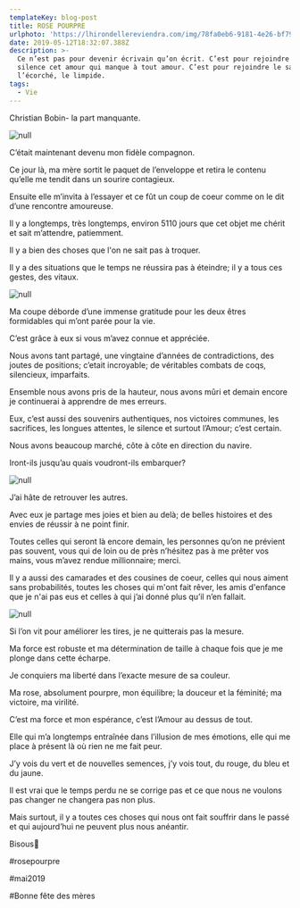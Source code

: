 ```yaml
---
templateKey: blog-post
title: ROSE POURPRE
urlphoto: 'https://lhirondellereviendra.com/img/78fa0eb6-9181-4e26-bf79-7a348661e2a3.png'
date: 2019-05-12T18:32:07.388Z
description: >-
  Ce n’est pas pour devenir écrivain qu’on écrit. C’est pour rejoindre en
  silence cet amour qui manque à tout amour. C’est pour rejoindre le sauvage,
  l’écorché, le limpide.
tags:
  - Vie
---
```

Christian Bobin- la part manquante.

![null](/img/78fa0eb6-9181-4e26-bf79-7a348661e2a3.png)

C’était maintenant devenu mon fidèle compagnon.

Ce jour là, ma mère sortit le paquet de l’enveloppe et retira le contenu qu’elle me tendit dans un sourire contagieux.

Ensuite elle m’invita à l’essayer et ce fût un coup de coeur comme on le dit d’une rencontre amoureuse.

Il y a longtemps, très longtemps, environ 5110 jours que cet objet me chérit et sait m’attendre, patiemment.

Il y a bien des choses que l'on ne sait pas à troquer.

Il y a des situations que le temps ne réussira pas à éteindre; il y a tous ces gestes, des vitaux.

![null](/img/01a6be96-f302-4c6b-98dc-bdfb7185ce9a.png)

Ma coupe déborde d’une immense gratitude pour les deux êtres formidables qui m’ont parée pour la vie.

C’est grâce à eux si vous m’avez connue et appréciée.

Nous avons tant partagé, une vingtaine d’années de contradictions, des joutes de positions; c’etait incroyable; de véritables combats de coqs, silencieux, imparfaits.

Ensemble nous avons pris de la hauteur, nous avons mûri et demain encore je continuerai à apprendre de mes erreurs.

Eux, c’est aussi des souvenirs authentiques, nos victoires communes, les sacrifices, les longues attentes, le silence et surtout l’Amour; c’est certain.

Nous avons beaucoup marché, côte à côte en direction du navire.

Iront-ils jusqu’au quais voudront-ils embarquer?

![null](/img/81eaa0a3-8220-4589-b897-357d3d9b6355.png)

J’ai hâte de retrouver les autres.

Avec eux je partage mes joies et bien au delà; de belles histoires et des envies de réussir à ne point finir.

Toutes celles qui seront là encore demain, les personnes qu’on ne prévient pas souvent, vous qui de loin ou de près n’hésitez pas à me prêter vos mains, vous m’avez rendue millionnaire; merci.

Il y a aussi des camarades et des cousines de coeur, celles qui nous aiment sans probabilités, toutes les choses qui m'ont fait rêver, les amis d'enfance que je n'ai pas eus et celles à qui j’ai donné plus qu’il n’en fallait.

![null](/img/931c849d-ef8d-44a6-9bfb-9c7ef96042d7.png)

Si l’on vit pour améliorer les tires, je ne quitterais pas la mesure.

Ma force est robuste et ma détermination de taille à chaque fois que je me plonge dans cette écharpe.

Je conquiers ma liberté dans l’exacte mesure de sa couleur.

Ma rose, absolument pourpre, mon équilibre; la douceur et la féminité; ma victoire, ma virilité.

C’est ma force et mon espérance, c’est l’Amour au dessus de tout.

Elle qui m’a longtemps entraînée dans l’illusion de mes émotions, elle qui me place à présent là où rien ne me fait peur.

J’y vois du vert et de nouvelles semences, j’y vois tout, du rouge, du bleu et du jaune.

Il est vrai que le temps perdu ne se corrige pas et ce que nous ne voulons pas changer ne changera pas non plus.

Mais surtout, il y a toutes ces choses qui nous ont fait souffrir dans le passé et qui aujourd’hui ne peuvent plus nous anéantir.

Bisous💋

\#rosepourpre

\#mai2019

\#Bonne fête des mères

